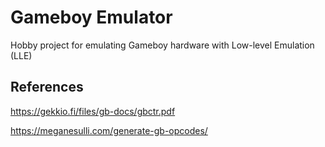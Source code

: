 # Gameboy Emulator

Hobby project for emulating Gameboy hardware with Low-level Emulation (LLE)

## References
https://gekkio.fi/files/gb-docs/gbctr.pdf

https://meganesulli.com/generate-gb-opcodes/